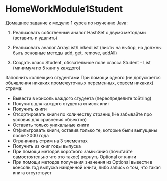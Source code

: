 # HomeWorkModule1Student
Домашнее задание к модулю 1 курса по изучению Java:
1) Реализовать собственный аналог HashSet с двумя методами (вставить и удалить) 
2) Реализовать аналог ArrayList/LinkedList (листы на выбор, но должны быть основные методы add, get, remove, addAll)

3) Создать класс Student, обязательное поле класса Student - List<Book> (минимум по 5 книг у каждого)

Заполнить коллекцию студентами
При помощи одного (не допускается объявления никаких промежуточных переменных, совсем никаких) стрима:
- Вывести в консоль каждого студента (переопределите toString)
- Получить для каждого студента список книг
- Получить книги
- Отсортировать книги по количеству страниц (Не забывайте про условия для сравнения объектов)
- Оставить только уникальные книги
- Отфильтровать книги, оставив только те, которые были выпущены после 2000 года
- Ограничить стрим на 3 элементах
- Получить из книг годы выпуска
- При помощи методов короткого замыкания (почитайте самостоятельно что это такое) вернуть Optional от книги
- При помощи методов получения значения из Optional вывести в консоль год выпуска найденной книги, либо запись о том, что такая книга отсутствует